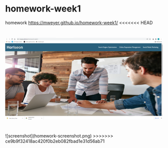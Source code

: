 # homework-week1
homework
https://mweyer.github.io/homework-week1/
<<<<<<< HEAD

![screenshot](https://github.com/mweyer/homework-week1/blob/main/image/homework-screenshot.png)
=======
<br>
![screenshot](homework-screenshot.png)
>>>>>>> ce9b9f32418ac420f0b2eb082fbad1e31d56ab71

